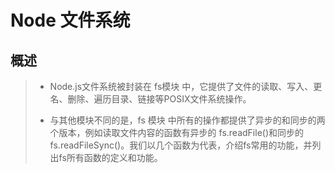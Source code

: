# Node 文件系统

## 概述 
> * Node.js文件系统被封装在 fs模块 中，它提供了文件的读取、写入、更名、删除、遍历目录、链接等POSIX文件系统操作。
> 
> * 与其他模块不同的是，fs 模块 中所有的操作都提供了异步的和同步的两个版本，例如读取文件内容的函数有异步的 fs.readFile()和同步的 fs.readFileSync()。我们以几个函数为代表，介绍fs常用的功能，并列出fs所有函数的定义和功能。